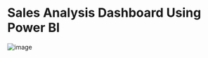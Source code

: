 # Sales Analysis Dashboard Using Power BI
![image](https://github.com/user-attachments/assets/94a2812a-7e9e-4a1e-8691-546916e2ad9a)
